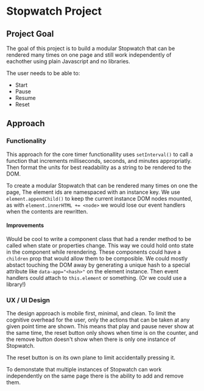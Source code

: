 # Stopwatch Project

## Project Goal

The goal of this project is to build a modular Stopwatch that can be rendered many times on one page and still work independently of eachother using plain Javascript and no libraries.

The user needs to be able to:
- Start
- Pause
- Resume
- Reset

## Approach

### Functionality
This approach for the core timer functionallity uses `setInterval()` to call a function that increments milliseconds, seconds, and minutes appropriatly. Then format the units for best readability as a string to be rendered to the DOM.

To create a modular Stopwatch that can be rendered many times on one the page, The element ids are namespaced with an instance key. We use `element.appendChild()` to keep the current instance DOM nodes mounted, as with `element.innerHTML += <node>` we would lose our event handlers when the contents are rewritten.

#### Improvements
Would be cool to write a component class that had a render method to be called when state or properties change. This way we could hold onto state in the component while rerendering. These components could have a `children` prop that would allow them to be composible. We could mostly abstact touching the DOM away by generating a unique hash to a special attribute like `data-app="<hash>"` on the element instance. Then event handlers could attach to `this.element` or something. (Or we could use a library!)

### UX / UI Design
The design approach is mobile first, minimal, and clean.
To limit the cognitive overhead for the user, only the actions that can be taken at any given point time are shown. This means that play and pause never show at the same time, the reset button only shows when time is on the counter, and the remove button doesn't show when there is only one instance of Stopwatch.

The reset button is on its own plane to limit accidentally pressing it.

To demonstate that multiple instances of Stopwatch can work independently on the same page there is the ability to add and remove them.

